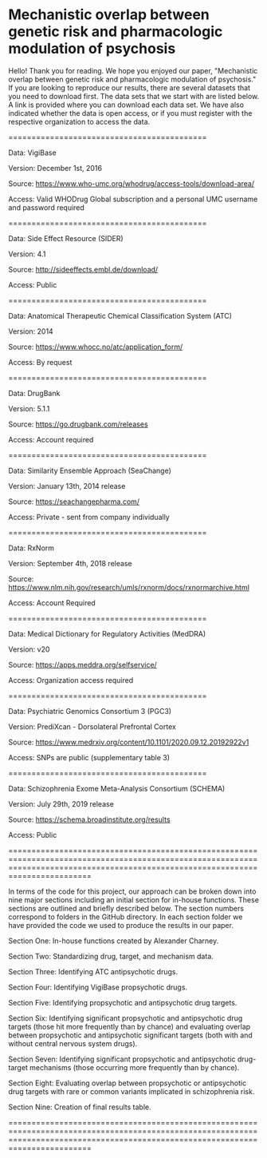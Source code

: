 # Mechanistic overlap between genetic risk and pharmacologic modulation of psychosis

Hello! Thank you for reading. We hope you enjoyed our paper, "Mechanistic overlap between genetic risk and pharmacologic modulation of psychosis." If you are looking to reproduce our results, there are several datasets that you need to download first. The data sets that we start with are listed below. A link is provided where you can download each data set. We have also indicated whether the data is open access, or if you must register with the respective organization to access the data.

===========================================

Data: VigiBase

Version: December 1st, 2016

Source: https://www.who-umc.org/whodrug/access-tools/download-area/

Access: Valid WHODrug Global subscription and a personal UMC username and password required

===========================================

Data: Side Effect Resource (SIDER)

Version: 4.1

Source: http://sideeffects.embl.de/download/

Access: Public

===========================================

Data: Anatomical Therapeutic Chemical Classification System (ATC)

Version: 2014

Source: https://www.whocc.no/atc/application_form/

Access: By request

===========================================

Data: DrugBank

Version: 5.1.1

Source: https://go.drugbank.com/releases

Access: Account required

===========================================

Data: Similarity Ensemble Approach (SeaChange)

Version: January 13th, 2014 release

Source: https://seachangepharma.com/

Access: Private - sent from company individually

===========================================

Data: RxNorm

Version: September 4th, 2018 release

Source: https://www.nlm.nih.gov/research/umls/rxnorm/docs/rxnormarchive.html

Access: Account Required

===========================================

Data: Medical Dictionary for Regulatory Activities (MedDRA)

Version: v20

Source: https://apps.meddra.org/selfservice/

Access: Organization access required

===========================================

Data: Psychiatric Genomics Consortium 3 (PGC3)

Version: PrediXcan - Dorsolateral Prefrontal Cortex

Source: https://www.medrxiv.org/content/10.1101/2020.09.12.20192922v1

Access: SNPs are public (supplementary table 3)

===========================================

Data: Schizophrenia Exome Meta-Analysis Consortium (SCHEMA)

Version: July 29th, 2019 release

Source: https://schema.broadinstitute.org/results

Access: Public

====================================================================================================================================================================================

In terms of the code for this project, our approach can be broken down into nine major sections including an initial section for in-house functions. These sections are outlined and briefly described below. The section numbers correspond to folders in the GitHub directory. In each section folder we have provided the code we used to produce the results in our paper.

Section One: In-house functions created by Alexander Charney.

Section Two: Standardizing drug, target, and mechanism data.

Section Three: Identifying ATC antipsychotic drugs.

Section Four: Identifying VigiBase propsychotic drugs.

Section Five: Identifying propsychotic and antipsychotic drug targets.

Section Six: Identifying significant propsychotic and antipsychotic drug targets (those hit more frequently than by chance) and evaluating overlap between propsychotic and antipsychotic significant targets (both with and without central nervous system drugs).

Section Seven: Identifying significant propsychotic and antipsychotic drug-target mechanisms (those occurring more frequently than by chance).

Section Eight: Evaluating overlap between propsychotic or antipsychotic drug targets with rare or common variants implicated in schizophrenia risk.

Section Nine: Creation of final results table.

====================================================================================================================================================================================

